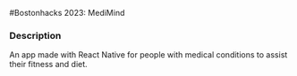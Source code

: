 #Bostonhacks 2023: MediMind

### Description
An app made with React Native for people with medical conditions to assist their fitness and diet.
